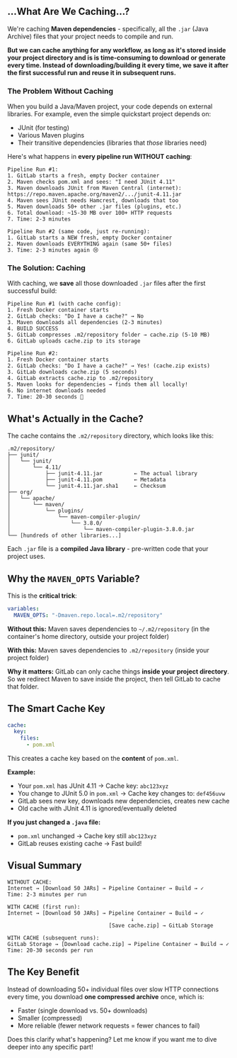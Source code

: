 ## **...What Are We Caching...?**

We're caching **Maven dependencies** - specifically, all the `.jar` (Java Archive) files that your project needs to compile and run.

**But we can cache anything for any workflow, as long as it's stored inside your project directory and is is time-consuming to download or generate every time. Instead of downloading/building it every time, we save it after the first successful run and reuse it in subsequent runs.**

### **The Problem Without Caching**

When you build a Java/Maven project, your code depends on external libraries. For example, even the simple quickstart project depends on:
- JUnit (for testing)
- Various Maven plugins
- Their transitive dependencies (libraries that *those* libraries need)

Here's what happens in **every pipeline run WITHOUT caching**:

```
Pipeline Run #1:
1. GitLab starts a fresh, empty Docker container
2. Maven checks pom.xml and sees: "I need JUnit 4.11"
3. Maven downloads JUnit from Maven Central (internet): https://repo.maven.apache.org/maven2/.../junit-4.11.jar
4. Maven sees JUnit needs Hamcrest, downloads that too
5. Maven downloads 50+ other .jar files (plugins, etc.)
6. Total download: ~15-30 MB over 100+ HTTP requests
7. Time: 2-3 minutes

Pipeline Run #2 (same code, just re-running):
1. GitLab starts a NEW fresh, empty Docker container
2. Maven downloads EVERYTHING again (same 50+ files)
3. Time: 2-3 minutes again 😢
```

### **The Solution: Caching**

With caching, we **save** all those downloaded `.jar` files after the first successful build:

```
Pipeline Run #1 (with cache config):
1. Fresh Docker container starts
2. GitLab checks: "Do I have a cache?" → No
3. Maven downloads all dependencies (2-3 minutes)
4. BUILD SUCCESS
5. GitLab compresses .m2/repository folder → cache.zip (5-10 MB)
6. GitLab uploads cache.zip to its storage

Pipeline Run #2:
1. Fresh Docker container starts  
2. GitLab checks: "Do I have a cache?" → Yes! (cache.zip exists)
3. GitLab downloads cache.zip (5 seconds)
4. GitLab extracts cache.zip to .m2/repository
5. Maven looks for dependencies → finds them all locally!
6. No internet downloads needed
7. Time: 20-30 seconds 🎉
```

## **What's Actually in the Cache?**

The cache contains the `.m2/repository` directory, which looks like this:

```
.m2/repository/
├── junit/
│   └── junit/
│       └── 4.11/
│           ├── junit-4.11.jar          ← The actual library
│           ├── junit-4.11.pom          ← Metadata
│           └── junit-4.11.jar.sha1     ← Checksum
├── org/
│   └── apache/
│       └── maven/
│           └── plugins/
│               └── maven-compiler-plugin/
│                   └── 3.8.0/
│                       └── maven-compiler-plugin-3.8.0.jar
└── [hundreds of other libraries...]
```

Each `.jar` file is a **compiled Java library** - pre-written code that your project uses.

## **Why the `MAVEN_OPTS` Variable?**

This is the **critical trick**:

```yaml
variables:
  MAVEN_OPTS: "-Dmaven.repo.local=.m2/repository"
```

**Without this:** Maven saves dependencies to `~/.m2/repository` (in the container's home directory, outside your project folder)

**With this:** Maven saves dependencies to `.m2/repository` (inside your project folder)

**Why it matters:** GitLab can only cache things **inside your project directory**. So we redirect Maven to save inside the project, then tell GitLab to cache that folder.

## **The Smart Cache Key**

```yaml
cache:
  key:
    files:
      - pom.xml
```

This creates a cache key based on the **content** of `pom.xml`. 

**Example:**
- Your `pom.xml` has JUnit 4.11 → Cache key: `abc123xyz`
- You change to JUnit 5.0 in `pom.xml` → Cache key changes to: `def456uvw`
- GitLab sees new key, downloads new dependencies, creates new cache
- Old cache with JUnit 4.11 is ignored/eventually deleted

**If you just changed a `.java` file:**
- `pom.xml` unchanged → Cache key still `abc123xyz`
- GitLab reuses existing cache → Fast build!

## **Visual Summary**

```
WITHOUT CACHE:
Internet → [Download 50 JARs] → Pipeline Container → Build → ✓
Time: 2-3 minutes per run

WITH CACHE (first run):
Internet → [Download 50 JARs] → Pipeline Container → Build → ✓
                                       ↓
                                [Save cache.zip] → GitLab Storage

WITH CACHE (subsequent runs):
GitLab Storage → [Download cache.zip] → Pipeline Container → Build → ✓
Time: 20-30 seconds per run
```

## **The Key Benefit**

Instead of downloading 50+ individual files over slow HTTP connections every time, you download **one compressed archive** once, which is:
- Faster (single download vs. 50+ downloads)
- Smaller (compressed)
- More reliable (fewer network requests = fewer chances to fail)

Does this clarify what's happening? Let me know if you want me to dive deeper into any specific part!